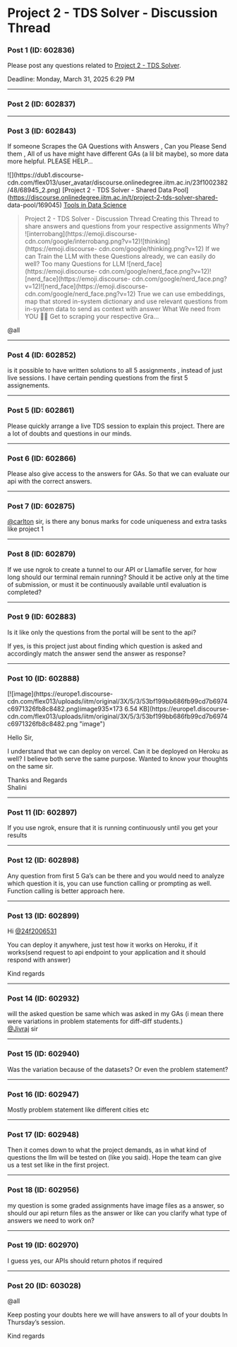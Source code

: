 # Project 2 - TDS Solver - Discussion Thread

### Post 1 (ID: 602836)

Please post any questions related to [Project 2 - TDS
Solver](https://tds.s-anand.net/#/project-2).

Deadline: Monday, March 31, 2025 6:29 PM


---

### Post 2 (ID: 602837)




---

### Post 3 (ID: 602843)

If someone Scrapes the GA Questions with Answers , Can you Please Send them ,
All of us have might have different GAs (a lil bit maybe), so more data more
helpful. PLEASE HELP…

![](https://dub1.discourse-
cdn.com/flex013/user_avatar/discourse.onlinedegree.iitm.ac.in/23f1002382/48/68945_2.png)
[Project 2 - TDS Solver - Shared Data
Pool](https://discourse.onlinedegree.iitm.ac.in/t/project-2-tds-solver-shared-
data-pool/169045) [Tools in Data Science](/c/courses/tds-kb/34)

> Project 2 - TDS Solver - Discussion Thread Creating this Thread to share
> answers and questions from your respective assignments Why?
> ![interrobang](https://emoji.discourse-
> cdn.com/google/interrobang.png?v=12)![thinking](https://emoji.discourse-
> cdn.com/google/thinking.png?v=12) If we can Train the LLM with these
> Questions already, we can easily do well? Too many Questions for LLM
> ![nerd_face](https://emoji.discourse-
> cdn.com/google/nerd_face.png?v=12)![nerd_face](https://emoji.discourse-
> cdn.com/google/nerd_face.png?v=12)![nerd_face](https://emoji.discourse-
> cdn.com/google/nerd_face.png?v=12) True we can use embeddings, map that
> stored in-system dictionary and use relevant questions from in-system data
> to send as context with answer What We need from YOU 🫵🏽 Get to scraping your
> respective Gra…

@all


---

### Post 4 (ID: 602852)

is it possible to have written solutions to all 5 assignments , instead of
just live sessions. I have certain pending questions from the first 5
assignements.


---

### Post 5 (ID: 602861)

Please quickly arrange a live TDS session to explain this project. There are a
lot of doubts and questions in our minds.


---

### Post 6 (ID: 602866)

Please also give access to the answers for GAs. So that we can evaluate our
api with the correct answers.


---

### Post 7 (ID: 602875)

[@carlton](/u/carlton) sir, is there any bonus marks for code uniqueness and
extra tasks like project 1


---

### Post 8 (ID: 602879)

If we use ngrok to create a tunnel to our API or Llamafile server, for how
long should our terminal remain running? Should it be active only at the time
of submission, or must it be continuously available until evaluation is
completed?


---

### Post 9 (ID: 602883)

Is it like only the questions from the portal will be sent to the api?

If yes, is this project just about finding which question is asked and
accordingly match the answer send the answer as response?


---

### Post 10 (ID: 602888)

[![image](https://europe1.discourse-
cdn.com/flex013/uploads/iitm/original/3X/5/3/53bf199bb686fb99cd7b6974c6971326fb8c8482.png)image935×173
6.54 KB](https://europe1.discourse-
cdn.com/flex013/uploads/iitm/original/3X/5/3/53bf199bb686fb99cd7b6974c6971326fb8c8482.png
"image")

  
Hello Sir,

I understand that we can deploy on vercel. Can it be deployed on Heroku as
well? I believe both serve the same purpose. Wanted to know your thoughts on
the same sir.

Thanks and Regards  
Shalini


---

### Post 11 (ID: 602897)

If you use ngrok, ensure that it is running continuously until you get your
results


---

### Post 12 (ID: 602898)

Any question from first 5 Ga’s can be there and you would need to analyze
which question it is, you can use function calling or prompting as well.
Function calling is better approach here.


---

### Post 13 (ID: 602899)

Hi [@24f2006531](/u/24f2006531)

You can deploy it anywhere, just test how it works on Heroku, if it works(send
request to api endpoint to your application and it should respond with answer)

Kind regards


---

### Post 14 (ID: 602932)

will the asked question be same which was asked in my GAs (i mean there were
variations in problem statements for diff-diff students.)  
[@Jivraj](/u/jivraj) sir


---

### Post 15 (ID: 602940)

Was the variation because of the datasets? Or even the problem statement?


---

### Post 16 (ID: 602947)

Mostly problem statement like different cities etc


---

### Post 17 (ID: 602948)

Then it comes down to what the project demands, as in what kind of questions
the llm will be tested on (like you said). Hope the team can give us a test
set like in the first project.


---

### Post 18 (ID: 602956)

my question is some graded assignments have image files as a answer, so should
our api return files as the answer or like can you clarify what type of
answers we need to work on?


---

### Post 19 (ID: 602970)

I guess yes, our APIs should return photos if required


---

### Post 20 (ID: 603028)

@all

Keep posting your doubts here we will have answers to all of your doubts In
Thursday’s session.

Kind regards

